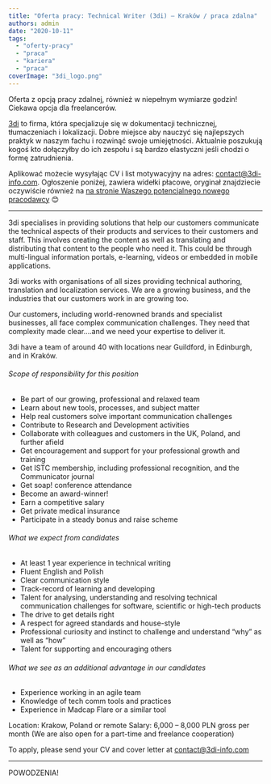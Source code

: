 ```yaml
---
title: "Oferta pracy: Technical Writer (3di) – Kraków / praca zdalna"
authors: admin
date: "2020-10-11"
tags:
  - "oferty-pracy"
  - "praca"
  - "kariera"
  - "praca"
coverImage: "3di_logo.png"
---
```


Oferta z opcją pracy zdalnej, również w niepełnym wymiarze godzin! Ciekawa opcja
dla freelancerów.

<!--truncate-->

[3di](https://3di-info.com/) to firma, która specjalizuje się w dokumentacji
technicznej, tłumaczeniach i lokalizacji. Dobre miejsce aby nauczyć się
najlepszych praktyk w naszym fachu i rozwinąć swoje umiejętności. Aktualnie
poszukują kogoś kto dołączyłby do ich zespołu i są bardzo elastyczni jeśli
chodzi o formę zatrudnienia.

Aplikować możecie wysyłając CV i list motywacyjny na adres:
[contact@3di-info.com](mailto:contact@3di-info.com). Ogłoszenie poniżej, zawiera
widełki płacowe, oryginał znajdziecie oczywiście również na
[na stronie Waszego potencjalnego nowego pracodawcy](https://3di-info.com/technical-writer-krakow/)
😊

---

3di specialises in providing solutions that help our customers communicate the
technical aspects of their products and services to their customers and staff.
This involves creating the content as well as translating and distributing that
content to the people who need it. This could be through multi-lingual
information portals, e-learning, videos or embedded in mobile applications.

3di works with organisations of all sizes providing technical authoring,
translation and localization services. We are a growing business, and the
industries that our customers work in are growing too.

Our customers, including world-renowned brands and specialist businesses, all
face complex communication challenges. They need that complexity made clear….and
we need your expertise to deliver it.

3di have a team of around 40 with locations near Guildford, in Edinburgh, and in
Kraków.

###### Scope of responsibility for this position

- Be part of our growing, professional and relaxed team
- Learn about new tools, processes, and subject matter
- Help real customers solve important communication challenges
- Contribute to Research and Development activities
- Collaborate with colleagues and customers in the UK, Poland, and further
  afield
- Get encouragement and support for your professional growth and training
- Get ISTC membership, including professional recognition, and the Communicator
  journal
- Get soap! conference attendance
- Become an award-winner!
- Earn a competitive salary
- Get private medical insurance
- Participate in a steady bonus and raise scheme

###### What we expect from candidates

- At least 1 year experience in technical writing
- Fluent English and Polish
- Clear communication style
- Track-record of learning and developing
- Talent for analysing, understanding and resolving technical communication
  challenges for software, scientific or high-tech products
- The drive to get details right
- A respect for agreed standards and house-style
- Professional curiosity and instinct to challenge and understand “why” as well
  as “how”
- Talent for supporting and encouraging others

###### What we see as an additional advantage in our candidates

- Experience working in an agile team
- Knowledge of tech comm tools and practices
- Experience in Madcap Flare or a similar tool

Location: Krakow, Poland or remote Salary: 6,000 – 8,000 PLN gross per month (We
are also open for a part-time and freelance cooperation)

To apply, please send your CV and cover letter at
[contact@3di-info.com](mailto:contact@3di-info.com)

---

POWODZENIA!
